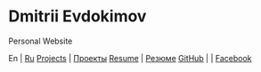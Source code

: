 # Dmitrii Evdokimov

Personal Website

En                       | [Ru](/ru "Russian language (по-русски)")
[Projects](/en/projects) | [Проекты](/ru/projects)
[Resume](/en/resume)     | [Резюме](/ru/resume)
[GitHub](https://github.com/diev) |
                         | [Facebook](https://www.facebook.com/dmitrii.evdokimov)
